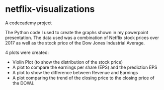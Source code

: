 # netflix-visualizations
A codecademy project

The Python code I used to create the graphs shown in my powerpoint presentation. The data used was a combination of Netflix stock prices over 2017 as well as the stock price of the Dow Jones Industrial Average.

4 plots were created:
- Violin Plot (to show the distribution of the stock price)
- A plot to compare the earnings per share (EPS) and the prediction EPS
- A plot to show the difference between Revenue and Earnings
- A plot comparing the trend of the closing price to the closing price of the DOWJ.
